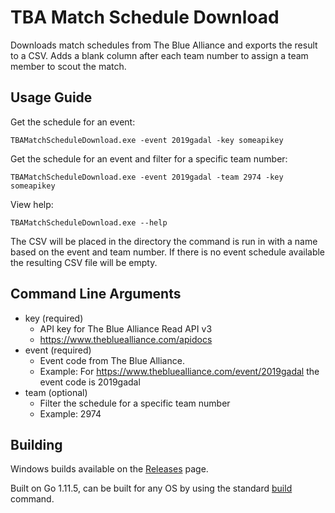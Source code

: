 # TBA Match Schedule Download
Downloads match schedules from The Blue Alliance and exports the result to a CSV. 
Adds a blank column after each team number to assign a team member to scout the match.

## Usage Guide

Get the schedule for an event:

`TBAMatchScheduleDownload.exe -event 2019gadal -key someapikey`

Get the schedule for an event and filter for a specific team number:

`TBAMatchScheduleDownload.exe -event 2019gadal -team 2974 -key someapikey`

View help:

`TBAMatchScheduleDownload.exe --help` 

The CSV will be placed in the directory the command is run in with a name based on the event and team number.
If there is no event schedule available the resulting CSV file will be empty.

## Command Line Arguments

- key (required)
  - API key for The Blue Alliance Read API v3 
  - https://www.thebluealliance.com/apidocs
- event (required)
  - Event code from The Blue Alliance.
  - Example: For https://www.thebluealliance.com/event/2019gadal the event code is 2019gadal
- team (optional)
  - Filter the schedule for a specific team number
  - Example: 2974

## Building

Windows builds available on the [Releases](https://github.com/fortinj1354/TBAMatchScheduleDownload/releases) page.

Built on Go 1.11.5, can be built for any OS by using the standard [build](https://golang.org/pkg/go/build/) command.
